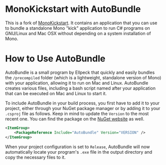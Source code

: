 # MonoKickstart with AutoBundle

This is a fork of [MonoKickstart](https://github.com/MonoGame/MonoKickstart). It contains an application that you can use to bundle a standalone Mono "kick" application to run C# programs on GNU/Linux and Mac OSX without depending on a system installation of Mono.

# How to Use AutoBundle
AutoBundle is a small program by Ellpeck that quickly and easily bundles the `/precompiled` folder (which is a lightweight, standalone version of Mono) with your application, allowing it to run on Mac and Linux. AutoBundle creates various files, including a bash script named after your application that can be executed on Mac and Linux to start it.

To include AutoBundle in your build process, you first have to add it to your project, either through your NuGet package manager or by adding it to your `.csproj` file as follows. Keep in mind to update the `Version` to the most recent one. You can find the package on the [NuGet website](https://www.nuget.org/packages/AutoBundle) as well.
```xml
<ItemGroup>
    <PackageReference Include="AutoBundle" Version="VERSION" />
</ItemGroup>
```
When your project configuration is set to `Release`, AutoBundle will now automatically locate your program's `.exe` file in the output directory and copy the necessary files to it.